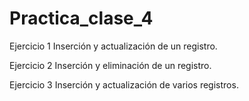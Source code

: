 # Practica_clase_4

Ejercicio 1 
Inserción y actualización de un registro.

Ejercicio 2
Inserción y eliminación de un registro.

Ejercicio 3
Inserción y actualización de varios registros.
